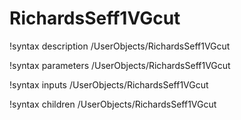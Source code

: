 <!-- MOOSE Documentation Stub: Remove this when content is added. -->

# RichardsSeff1VGcut
!syntax description /UserObjects/RichardsSeff1VGcut

!syntax parameters /UserObjects/RichardsSeff1VGcut

!syntax inputs /UserObjects/RichardsSeff1VGcut

!syntax children /UserObjects/RichardsSeff1VGcut
